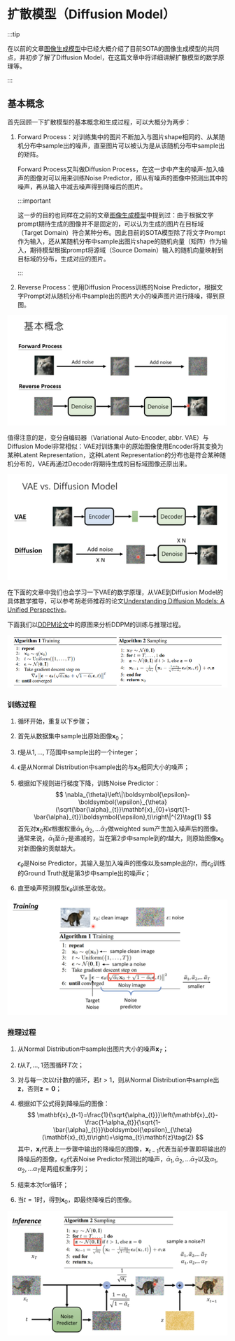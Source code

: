 # 扩散模型（Diffusion Model）

:::tip

在以前的文章[图像生成模型](./4-Image-Generation-Models.md)中已经大概介绍了目前SOTA的图像生成模型的共同点，并初步了解了Diffusion Model，在这篇文章中将详细讲解扩散模型的数学原理等。

:::

## 基本概念

首先回顾一下扩散模型的基本概念和生成过程，可以大概分为两步：

1. Forward Process：对训练集中的图片不断加入与图片shape相同的、从某随机分布中sample出的噪声，直至图片可以被认为是从该随机分布中sample出的矩阵。

   Forward Process又叫做Diffusion Process，在这一步中产生的噪声-加入噪声的图像对可以用来训练Noise Predictor，即从有噪声的图像中预测出其中的噪声，再从输入中减去噪声得到降噪后的图片。

   :::important

   这一步的目的也同样在之前的文章[图像生成模型](./4-Image-Generation-Models.md)中提到过：由于根据文字prompt期待生成的图像并不是固定的，可以认为生成的图片在目标域（Target Domain）符合某种分布。因此目前的SOTA模型除了将文字Prompt作为输入，还从某随机分布中sample出图片shape的随机向量（矩阵）作为输入，期待模型根据prompt将源域（Source Domain）输入的随机向量映射到目标域的分布，生成对应的图片。

   :::

2. Reverse Process：使用Diffusion Process训练的Noise Predictor，根据文字Prompt对从随机分布中sample出的图片大小的噪声图片进行降噪，得到原图。

![image-20231202192659531](https://raw.githubusercontent.com/bonjour-npy/Image-Hosting-Service/main/typora_imagesimage-20231202192659531.png)

值得注意的是，变分自编码器（Variational Auto-Encoder, abbr. VAE）与Diffusion Model非常相似：VAE对训练集中的原始图像使用Encoder将其变换为某种Latent Representation，这种Latent Representation的分布也是符合某种随机分布的，VAE再通过Decoder将期待生成的目标域图像还原出来。

![image-20231202222644684](https://raw.githubusercontent.com/bonjour-npy/Image-Hosting-Service/main/typora_imagesimage-20231202222644684.png)

在下面的文章中我们也会学习一下VAE的数学原理，从VAE到Diffusion Model的具体数学推导，可以参考胡老师推荐的论文[Understanding Diffusion Models: A Unified Perspective](https://arxiv.org/abs/2208.11970)。

下面我们以[DDPM论文](https://arxiv.org/pdf/2006.11239.pdf)中的原图来分析DDPM的训练与推理过程。

![image-20231202232526449](https://raw.githubusercontent.com/bonjour-npy/Image-Hosting-Service/main/typora_imagesimage-20231202232526449.png)

### 训练过程

1. 循环开始，重复以下步骤；

2. 首先从数据集中sample出原始图像$\mathbf{x}_0$；

3. $t$是从$1,\ldots,T$范围中sample出的一个integer；

4. $\epsilon$是从Normal Distribution中sample出的与$\mathbf{x}_0$相同大小的噪声；

5. 根据如下规则进行梯度下降，训练Noise Predictor：
   $$
   \nabla_{\theta}\left\|\boldsymbol{\epsilon}-\boldsymbol{\epsilon}_{\theta}(\sqrt{\bar{\alpha}_{t}}\mathbf{x}_{0}+\sqrt{1-\bar{\alpha}_{t}}\boldsymbol{\epsilon},t)\right\|^{2}\tag{1}
   $$
   首先对$\mathbf{x}_0$和$\epsilon$根据权重$\bar{\alpha}_1,\bar{\alpha}_2,...\bar{\alpha}_T$做weighted sum产生加入噪声后的图像。通常来说，$\bar{\alpha}_1$至$\bar{\alpha}_T$是递减的，当在第2步中sample到的$t$越大，则原始图像$\mathbf{x}_0$对新图像的贡献越大。

   $\epsilon_{\theta}$是Noise Predictor，其输入是加入噪声的图像以及sample出的$t$，而$\epsilon_\theta$训练的Ground Truth就是第3步中sample出的噪声$\epsilon$；

6. 直至噪声预测模型$\epsilon_\theta$训练至收敛。

![image-20231202235322516](https://raw.githubusercontent.com/bonjour-npy/Image-Hosting-Service/main/typora_imagesimage-20231202235322516.png)

### 推理过程

1. 从Normal Distribution中sample出图片大小的噪声$\mathbf{x}_T$；

2. $t$从$T,\ldots,1$范围循环$T$次；

3. 对与每一次以$t$计数的循环，若$t>1$，则从Normal Distribution中sample出$\mathbf{z}$，否则$\mathbf{z}=\mathbf{0}$；

4. 根据如下公式得到降噪后的图像：
   $$
   \mathbf{x}_{t-1}=\frac{1}{\sqrt{\alpha_{t}}}\left(\mathbf{x}_{t}-\frac{1-\alpha_{t}}{\sqrt{1-\bar{\alpha}_{t}}}\boldsymbol{\epsilon}_{\theta}(\mathbf{x}_{t},t)\right)+\sigma_{t}\mathbf{z}\tag{2}
   $$
   其中，$\mathbf{x}_t$代表上一步骤中输出的降噪后的图像，$\mathbf{x}_{t-1}$代表当前步骤即将输出的降噪后的图像，$\epsilon_\theta$代表Noise Predictor预测出的噪声，$\bar{\alpha}_1,\bar{\alpha}_2,...\bar{\alpha}_T$以及$\alpha_1,\alpha_2,...\alpha_T$是两组权重序列；

5. 结束本次for循环；

6. 当$t=1$时，得到$\mathbf{x}_0$，即最终降噪后的图像。

![image-20231203133323788](https://raw.githubusercontent.com/bonjour-npy/Image-Hosting-Service/main/typora_imagesimage-20231203133323788.png)